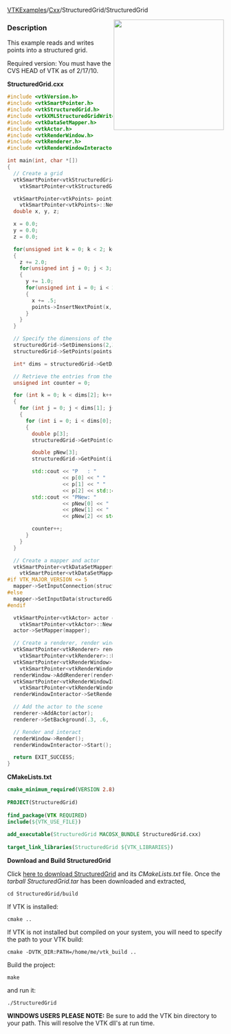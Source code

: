 [VTKExamples](/index/)/[Cxx](/Cxx)/StructuredGrid/StructuredGrid

<img align="right" src="https://github.com/lorensen/VTKExamples/blob/gh-pages/Testing/Baseline/StructuredGrid/TestStructuredGrid.png?raw=true" width="256" />

### Description
This example reads and writes points into a structured grid.

Required version: You must have the CVS HEAD of VTK as of 2/17/10.

**StructuredGrid.cxx**
```c++
#include <vtkVersion.h>
#include <vtkSmartPointer.h>
#include <vtkStructuredGrid.h>
#include <vtkXMLStructuredGridWriter.h>
#include <vtkDataSetMapper.h>
#include <vtkActor.h>
#include <vtkRenderWindow.h>
#include <vtkRenderer.h>
#include <vtkRenderWindowInteractor.h>

int main(int, char *[])
{
  // Create a grid
  vtkSmartPointer<vtkStructuredGrid> structuredGrid =
    vtkSmartPointer<vtkStructuredGrid>::New();

  vtkSmartPointer<vtkPoints> points =
    vtkSmartPointer<vtkPoints>::New();
  double x, y, z;

  x = 0.0;
  y = 0.0;
  z = 0.0;

  for(unsigned int k = 0; k < 2; k++)
  {
    z += 2.0;
    for(unsigned int j = 0; j < 3; j++)
    {
      y += 1.0;
      for(unsigned int i = 0; i < 2; i++)
      {
        x += .5;
        points->InsertNextPoint(x, y, z);
      }
    }
  }

  // Specify the dimensions of the grid
  structuredGrid->SetDimensions(2,3,2);
  structuredGrid->SetPoints(points);

  int* dims = structuredGrid->GetDimensions();

  // Retrieve the entries from the grid and print them to the screen
  unsigned int counter = 0;

  for (int k = 0; k < dims[2]; k++)
  {
    for (int j = 0; j < dims[1]; j++)
    {
      for (int i = 0; i < dims[0]; i++)
      {
        double p[3];
        structuredGrid->GetPoint(counter, p);

        double pNew[3];
        structuredGrid->GetPoint(i, j, k, pNew);

        std::cout << "P   : "
                  << p[0] << " "
                  << p[1] << " "
                  << p[2] << std::endl;
        std::cout << "PNew: "
                  << pNew[0] << " "
                  << pNew[1] << " "
                  << pNew[2] << std::endl;

        counter++;
      }
    }
  }

  // Create a mapper and actor
  vtkSmartPointer<vtkDataSetMapper> mapper =
    vtkSmartPointer<vtkDataSetMapper>::New();
#if VTK_MAJOR_VERSION <= 5
  mapper->SetInputConnection(structuredGrid->GetProducerPort());
#else
  mapper->SetInputData(structuredGrid);
#endif

  vtkSmartPointer<vtkActor> actor =
    vtkSmartPointer<vtkActor>::New();
  actor->SetMapper(mapper);

  // Create a renderer, render window, and interactor
  vtkSmartPointer<vtkRenderer> renderer =
    vtkSmartPointer<vtkRenderer>::New();
  vtkSmartPointer<vtkRenderWindow> renderWindow =
    vtkSmartPointer<vtkRenderWindow>::New();
  renderWindow->AddRenderer(renderer);
  vtkSmartPointer<vtkRenderWindowInteractor> renderWindowInteractor =
    vtkSmartPointer<vtkRenderWindowInteractor>::New();
  renderWindowInteractor->SetRenderWindow(renderWindow);

  // Add the actor to the scene
  renderer->AddActor(actor);
  renderer->SetBackground(.3, .6, .3); // Background color green

  // Render and interact
  renderWindow->Render();
  renderWindowInteractor->Start();

  return EXIT_SUCCESS;
}
```
**CMakeLists.txt**
```cmake
cmake_minimum_required(VERSION 2.8)
 
PROJECT(StructuredGrid)
 
find_package(VTK REQUIRED)
include(${VTK_USE_FILE})
 
add_executable(StructuredGrid MACOSX_BUNDLE StructuredGrid.cxx)
 
target_link_libraries(StructuredGrid ${VTK_LIBRARIES})
```

**Download and Build StructuredGrid**

Click [here to download StructuredGrid](https://github.com/lorensen/VTKWikiExamplesTarballs/raw/master/StructuredGrid.tar) and its *CMakeLists.txt* file.
Once the *tarball StructuredGrid.tar* has been downloaded and extracted,
```
cd StructuredGrid/build 
```
If VTK is installed:
```
cmake ..
```
If VTK is not installed but compiled on your system, you will need to specify the path to your VTK build:
```
cmake -DVTK_DIR:PATH=/home/me/vtk_build ..
```
Build the project:
```
make
```
and run it:
```
./StructuredGrid
```
**WINDOWS USERS PLEASE NOTE:** Be sure to add the VTK bin directory to your path. This will resolve the VTK dll's at run time.

